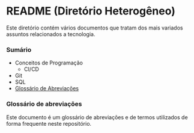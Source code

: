 # README (Diretório Heterogêneo)

Este diretório contém vários documentos que tratam dos mais variados assuntos relacionados a tecnologia.

### Sumário

- Conceitos de Programação
    + CI/CD
- Git
- SQL
- [Glossário de Abreviações](./glossario-abreviacoes.md)

### Glossário de abreviações

Este documento é um glossário de abreviações e de termos utilizados de forma frequente neste repositório.